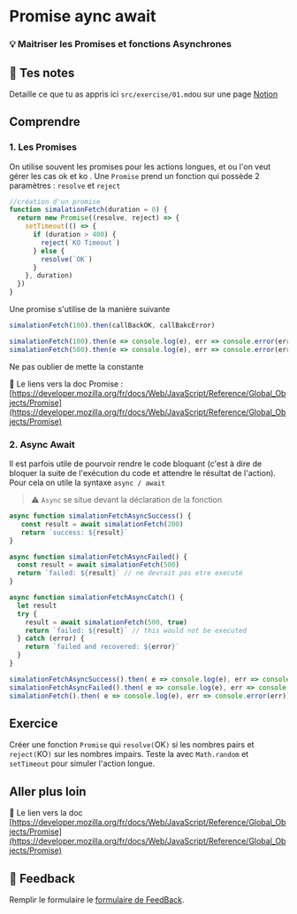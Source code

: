 # Promise aync await
### 💡 Maitriser les Promises et fonctions Asynchrones

## 📝 Tes notes

Detaille ce que tu as appris ici `src/exercise/01.md`ou sur une page [Notion](https://go.mikecodeur.com/course-notes-template)

## Comprendre

### 1. Les Promises

On utilise souvent les promises pour les actions longues, et ou l'on veut gérer les cas ok et ko . Une `Promise` prend un fonction qui possède 2 paramètres : `resolve` et `reject`

```jsx
//création d'un promise
function simalationFetch(duration = 0) {
  return new Promise((resolve, reject) => {
    setTimeout(() => {
      if (duration > 400) {
        reject(`KO Timeout`)
      } else {
        resolve(`OK`)
      }
    }, duration)
  })
}

```

Une promise s'utilise de la manière suivante

```jsx
simalationFetch(100).then(callBackOK, callBakcError)

simalationFetch(100).then(e => console.log(e), err => console.error(err)) // OK
simalationFetch(500).then(e => console.log(e), err => console.error(err)) // KO
```

Ne pas oublier de mette la constante

📑 Le liens vers la doc Promise : [https://developer.mozilla.org/fr/docs/Web/JavaScript/Reference/Global_Objects/Promise](https://developer.mozilla.org/fr/docs/Web/JavaScript/Reference/Global_Objects/Promise)

### 2. Async Await

Il est parfois utile de pourvoir rendre le code bloquant (c'est à dire de bloquer la suite de l'exécution du code et attendre le résultat de l'action). Pour cela on utile la syntaxe `async / await`

> ⚠️ `Async` se situe devant la déclaration de la fonction

```jsx
async function simalationFetchAsyncSuccess() {
   const result = await simalationFetch(200)
   return `success: ${result}`
}

async function simalationFetchAsyncFailed() {
  const result = await simalationFetch(500)
  return `failed: ${result}` // ne devrait pas etre executé
}

async function simalationFetchAsyncCatch() {
  let result
  try {
    result = await simalationFetch(500, true)
    return `failed: ${result}` // this would not be executed
  } catch (error) {
    return `failed and recovered: ${error}`
  }
}

simalationFetchAsyncSuccess().then( e => console.log(e), err => console.error(err))
simalationFetchAsyncFailed().then( e => console.log(e), err => console.error(err))
simalationFetch().then( e => console.log(e), err => console.error(err))
```

## Exercice

Créer une fonction `Promise` qui `resolve(`OK`)` si les nombres pairs et `reject(`KO`)` sur les nombres impairs. Teste la avec `Math.random` et `setTimeout` pour simuler l'action longue.

## Aller plus loin

📑 Le lien vers la doc [https://developer.mozilla.org/fr/docs/Web/JavaScript/Reference/Global_Objects/Promise](https://developer.mozilla.org/fr/docs/Web/JavaScript/Reference/Global_Objects/Promise)

## 🐜 Feedback

Remplir le formulaire le [formulaire de FeedBack](https://go.mikecodeur.com/cours-react-avis).